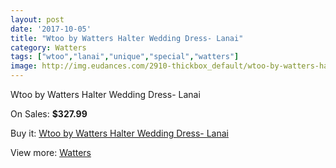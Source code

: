 ```yaml
---
layout: post
date: '2017-10-05'
title: "Wtoo by Watters Halter Wedding Dress- Lanai"
category: Watters
tags: ["wtoo","lanai","unique","special","watters"]
image: http://img.eudances.com/2910-thickbox_default/wtoo-by-watters-halter-wedding-dress-lanai.jpg
---
```

Wtoo by Watters Halter Wedding Dress- Lanai

On Sales: **$327.99**
<a href="https://www.eudances.com/en/watters/1008-wtoo-by-watters-halter-wedding-dress-lanai.html"><amp-img layout="responsive" width="600" height="600" src="//img.eudances.com/2910-thickbox_default/wtoo-by-watters-halter-wedding-dress-lanai.jpg" alt="Wtoo by Watters Halter Wedding Dress- Lanai 0" /></a>
<a href="https://www.eudances.com/en/watters/1008-wtoo-by-watters-halter-wedding-dress-lanai.html"><amp-img layout="responsive" width="600" height="600" src="//img.eudances.com/2911-thickbox_default/wtoo-by-watters-halter-wedding-dress-lanai.jpg" alt="Wtoo by Watters Halter Wedding Dress- Lanai 1" /></a>

Buy it: [Wtoo by Watters Halter Wedding Dress- Lanai](https://www.eudances.com/en/watters/1008-wtoo-by-watters-halter-wedding-dress-lanai.html "Wtoo by Watters Halter Wedding Dress- Lanai")

View more: [Watters](https://www.eudances.com/en/12-watters "Watters")